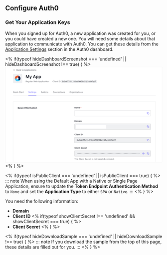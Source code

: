 ## Configure Auth0
### Get Your Application Keys

When you signed up for Auth0, a new application was created for you, or you could have created a new one. You will need some details about that application to communicate with Auth0. You can get these details from the <a href="${manage_url}/#/applications" target="_blank">Application Settings</a> section in the Auth0 dashboard.

<% if(typeof hideDashboardScreenshot === 'undefined' || hideDashboardScreenshot !== true) { %>
![App Dashboard](/media/articles/dashboard/client_settings.png)
<% } %>

<% if(typeof isPublicClient === 'undefined' || isPublicClient === true) { %>
::: note
When using the Default App with a Native or Single Page Application, ensure to update the **Token Endpoint Authentication Method** to `None` and set the **Application Type** to either `SPA` or `Native`. 
:::
<% } %>

You need the following information:

* **Domain**
* **Client ID**
<% if(typeof showClientSecret !== 'undefined' && showClientSecret === true) { %>
* **Client Secret**
<% } %>

<% if(typeof hideDownloadSample === 'undefined' || hideDownloadSample !== true) { %>
::: note
If you download the sample from the top of this page, these details are filled out for you.
:::
<% } %>
